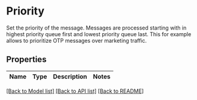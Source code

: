 # Priority

Set the priority of the message.   Messages are processed starting with in highest priority queue first and lowest priority queue last.   This for example allows to prioritize OTP messages over marketing traffic.
## Properties
Name | Type | Description | Notes
------------ | ------------- | ------------- | -------------

[[Back to Model list]](../README.md#documentation-for-models) [[Back to API list]](../README.md#documentation-for-api-endpoints) [[Back to README]](../README.md)


